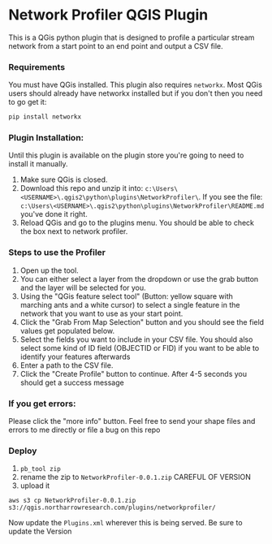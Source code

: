 # Network Profiler QGIS Plugin

This is a QGis python plugin that is designed to profile a particular stream network from a start point to an end point and output a CSV file.

### Requirements

You must have QGis installed. This plugin also requires `networkx`. Most QGis users should already have networkx installed but if you don't then you need to go get it:

``` bash
pip install networkx
```

### Plugin Installation:

Until this plugin is available on the plugin store you're going to need to install it manually.

1. Make sure QGis is closed.
2. Download this repo and unzip it into: `c:\Users\<USERNAME>\.qgis2\python\plugins\NetworkProfiler\`. If you see the file: `c:\Users\<USERNAME>\.qgis2\python\plugins\NetworkProfiler\README.md` you've done it right.
3. Reload QGis and go to the plugins menu. You should be able to check the box next to network profiler.


### Steps to use the Profiler

1. Open up the tool.
2. You can either select a layer from the dropdown or use the grab button and the layer will be selected for you.
3. Using the "QGis feature select tool" (Button: yellow square with marching ants and a white cursor) to select a single feature in the network that you want to use as your start point.
4. Click the "Grab From Map Selection" button and you should see the field values get populated below.
5. Select the fields you want to include in your CSV file. You should also select some kind of ID field (OBJECTID or FID) if you want to be able to identify your features afterwards
6. Enter a path to the CSV file.
6. Click the "Create Profile" button to continue. After 4-5 seconds you should get a success message

### If you get errors:

Please click the "more info" button. Feel free to send your shape files and errors to me directly or file a bug on this repo

### Deploy

1. `pb_tool zip`
2. rename the zip to `NetworkProfiler-0.0.1.zip` CAREFUL OF VERSION
3. upload it

```
aws s3 cp NetworkProfiler-0.0.1.zip s3://qgis.northarrowresearch.com/plugins/networkprofiler/
```

Now update the `Plugins.xml` wherever this is being served. Be sure to update the Version